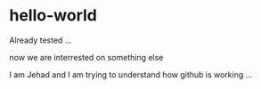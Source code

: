 # hello-world
Already tested ...

now we are interrested on something else


I am Jehad and I am trying to understand how github is working ...
